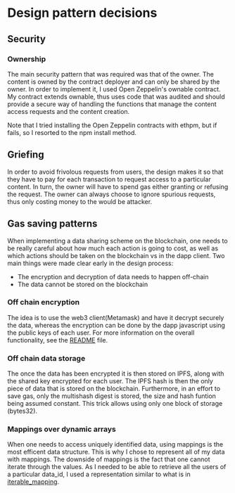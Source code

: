 # Design pattern decisions

## Security
### Ownership
The main security pattern that was required was that of the owner. The content is owned by the contract deployer and can only be shared by the owner. In order to implement it, I used Open Zeppelin's ownable contract. My contract extends ownable, thus uses code that was audited and should provide a secure way of handling the functions that manage the content access requests and the content creation.

Note that I tried installing the Open Zeppelin contracts with ethpm, but if fails, so I resorted to the npm install method.

## Griefing
In order to avoid frivolous requests from users, the design makes it so that they have to pay for each transaction to request access to a particular content. In turn, the owner will have to spend gas either granting or refusing the request. The owner can always choose to ignore spurious requests, thus only costing money to the would be attacker.

## Gas saving patterns
When implementing a data sharing scheme on the blockchain, one needs to be really careful about how much each action is going to cost, as well as which actions should be taken on the blockchain vs in the dapp client.
Two main things were made clear early in the design process:
* The encryption and decryption of data needs to happen off-chain
* The data cannot be stored on the blockchain

### Off chain encryption
The idea is to use the web3 client(Metamask) and have it decrypt securely the data, whereas the encryption can be done by the dapp javascript using the public keys of each user. For more information on the overall functionality, see the [README]( README.MD) file.

### Off chain data storage
The once the data has been encrypted it is then stored on IPFS, along with the shared key encrypted for each user. The IPFS hash is then the only piece of data that is stored on the blockchain. Furthermore, in an effort to save gas, only the multishash digest is stored, the size and hash funtion being assumed constant. This trick allows using only one block of storage (bytes32).

### Mappings over dynamic arrays
When one needs to access uniquely identified data, using mappings is the most efficent data structure. This is why I chose to represent all of my data with mappings.
The downside of mappings is the fact that one cannot iterate through the values. As I needed to be able to retrieve all the users of a particular data_id, I used a representation similar to what is in [iterable_mapping](https://github.com/ethereum/dapp-bin/blob/master/library/iterable_mapping.sol).


